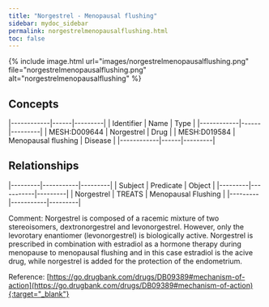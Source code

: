```yaml
---
title: "Norgestrel - Menopausal flushing"
sidebar: mydoc_sidebar
permalink: norgestrelmenopausalflushing.html
toc: false 
---
```


{% include image.html url="images/norgestrelmenopausalflushing.png" file="norgestrelmenopausalflushing.png" alt="norgestrelmenopausalflushing" %}

## Concepts

|------------|------|---------|
| Identifier | Name | Type    |
|------------|------|---------|
| MESH:D009644 | Norgestrel | Drug |
| MESH:D019584 | Menopausal flushing | Disease |
|------------|------|---------|

## Relationships

|---------|-----------|---------|
| Subject | Predicate | Object  |
|---------|-----------|---------|
| Norgestrel | TREATS | Menopausal Flushing |
|---------|-----------|---------|

Comment: Norgestrel is composed of a racemic mixture of two stereoisomers, dextronorgestrel and levonorgestrel. However, only the levorotary enantiomer (levonorgestrel) is biologically active. Norgestrel is prescribed in combination with estradiol as a hormone therapy during menopause to menopausal flushing and in this case estradiol is the acive drug, while norgestrel is added for the protection of the endometrium.

Reference: [https://go.drugbank.com/drugs/DB09389#mechanism-of-action](https://go.drugbank.com/drugs/DB09389#mechanism-of-action){:target="_blank"}
